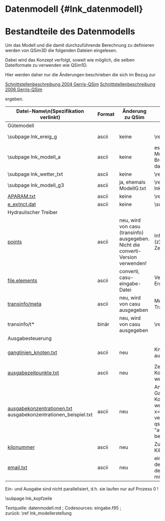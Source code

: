 Datenmodell {#lnk_datenmodell}
===========

# Bestandteile des Datenmodells
Um das Modell und die damit durchzuführende Berechnung zu definieren
werden von QSim3D die folgenden Dateien eingelesen.

Dabei wird das Konzept verfolgt, soweit wie möglich, die selben Dateiformate 
zu verwenden wie QSim1D.

Hier werden daher nur die Änderungen beschrieben die sich im Bezug zur

<a href = "./pdf/Schnittstelle_QSIM2004.pdf" target = 
"_blank">Schnittstellenbeschreibung 2004 Gerris-QSim</a>
<a href = "./pdf/schnittstellenbeschreibung2006_gerris.pdf" target = 
"_blank">Schnittstellenbeschreibung 2006 Gerris-QSim</a>

ergeben.

| Datei-Name\n(Spezifikation verlinkt) | Format | Änderung zu QSim | Kurz-Beschreibung | wird gelesen von (Details) |
| ---------- | ----- | ----- | ----- | ----- |
| Gütemodell |       |       |       |       |
| \subpage lnk_ereig_g  | ascii | keine | \ref lnk_ereignissteuerung | ereigg_modell(), ereigg_Randbedingungen_lesen() |
| \subpage lnk_modell_a | ascii | keine | es werden von QSim3D nur noch Modellname und die Geologischen Breiten- und Längenkoordinaten daraus gelesen | modella() |
| \subpage lnk_wetter_txt | ascii | keine | \ref lnk_wetter_rb | wetter_readallo0() |
| \subpage lnk_modell_g3 | ascii | ja, ehemals ModellG.txt | \ref lnk_lokale_parameter und \ref lnk_anfangsbedingungen | modellg() |
|<a href="./exp/APARAM_200314.txt" target="_blank">APARAM.txt</a> | ascii | keine | \ref lnk_globale_parameter | aparam_lesen() |
|<a href="./exp/e_extnct.dat" target="_blank">e_extnct.dat</a> | ascii |  keine      | \subpage lnk_extnct_rb | e_extnct_lesen() |
| Hydraulischer Treiber |       |       |       |       |
|<a href="./exp/points" target="_blank">points</a> <br>  | ascii | neu, wird von casu (transinfo) ausgegeben. Nicht die converti-Version verwenden! | Infos zu den knoten: Lage (x+y), Höhe (z), Zonen_nummer(n), Randnummer, Zellfläche | points() |
|<a href="./exp/file.elements" target="_blank">file.elements</a> | ascii | converti, casu-eingabe-Datei | Vermaschung Netz, wird zur Ergebnis-Darstellung benötigt | elements() |
|<a href="./exp/transinfometa" target="_blank">transinfo/meta</a> | ascii | neu, wird von casu ausgegeben | Meta-Infos zu den Transportinformationen | transinfo_sichten() |
| transinfo/t* | binär | neu, wird von casu ausgegeben | \ref lnk_transport_numerik | holen_trans() |
| Ausgabesteuerung |
|<a href="./exp/ganglinien_knoten.txt" target="_blank">ganglinien_knoten.txt</a> | ascii | neu | Knotennummern, an denen Ganglinien ausgegeben werden sollen | ganglinien_lesen(), ganglinien_zeitschritt(), ganglinien_schliessen() |
|<a href="./exp/ausgabezeitpunkte.txt" target="_blank">ausgabezeitpunkte.txt</a> | ascii | neu | Zeitpunkte, zu denen komplette Konzentrationsfelder ausgegeben werden sollen | ausgabezeitpunkte() |
|<a href="./exp/ausgabekonzentrationen.txt" target="_blank">ausgabekonzentrationen.txt</a> ausgabekonzentrationen_beispiel.txt | ascii | neu | Angabe, welche Konzentrationen als Ganglinen und als komplette Konzentrrationsfelder ausgegeben werden sollen (Liste zum Ankreuzen x=ja 0=nein). Die Liste aller verfügbaren Variablenn wird von qsim3d als "ausgabekonzentrationen_beispiel.txt" bei jedem lauf angegeben. | ausgabekonzentrationen() |
|<a href="./exp/kilonummer" target="_blank">kilonummer</a> | ascii | neu | Zuordnung von Längsschnittknoten zu Kilometern | \ref lnk_laengsschnitt |
|<a href="./exp/email.txt" target="_blank">email.txt</a> | ascii | neu | eine Zeile mit der Emailadresse unter der/die Bearbeiter/in über das Ende des Rechenlaufes unterrichtet werden möchte | modell_vollstaendig() |


Ein- und Ausgabe sind nicht parallelisiert, d.h. sie laufen nur auf Prozess 0 !

\subpage lnk_kopfzeile


Textquelle: datenmodell.md ; Codesources: eingabe.f95 ;  
zurück: \ref lnk_modellerstellung
